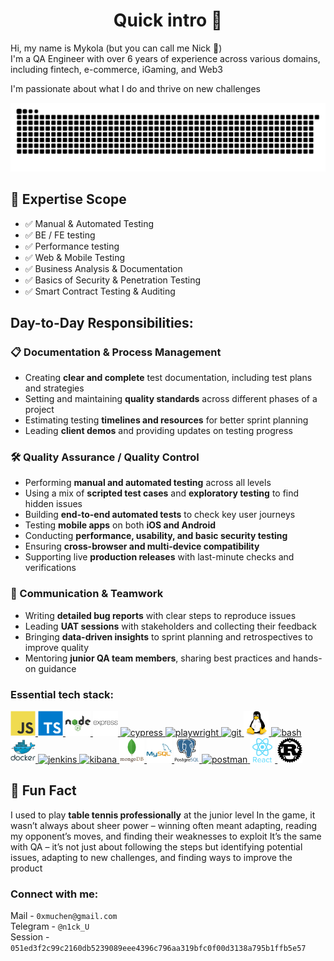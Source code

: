 <h1 align="center"> Quick intro 👋 </h1>
<p align="left">
Hi, my name is Mykola (but you can call me Nick 🙂) <br>
I'm a QA Engineer with over 6 years of experience across various domains, including fintech, e-commerce, iGaming, and Web3 <br> 

I'm passionate about what I do and thrive on new challenges <br>
</p>

![Snake animation](https://raw.githubusercontent.com/0xmuchen/0xmuchen/gh-pages/github-contribution-grid-snake-dark.svg)


<h2>🎯 Expertise Scope</h2>
<ul>
  <li> ✅ Manual & Automated Testing</li>
  <li> ✅ BE / FE testing </li>
  <li> ✅ Performance testing </li>
  <li> ✅ Web & Mobile Testing</li>
  <li> ✅ Business Analysis & Documentation</li>
  <li> ✅ Basics of Security & Penetration Testing</li>
  <li> ✅ Smart Contract Testing & Auditing</li>
</ul>


<h2> Day-to-Day Responsibilities:</h2>

### 📋 Documentation & Process Management  
- Creating **clear and complete** test documentation, including test plans and strategies  
- Setting and maintaining **quality standards** across different phases of a project  
- Estimating testing **timelines and resources** for better sprint planning  
- Leading **client demos** and providing updates on testing progress  

### 🛠 Quality Assurance / Quality Control
- Performing **manual and automated testing** across all levels  
- Using a mix of **scripted test cases** and **exploratory testing** to find hidden issues  
- Building **end-to-end automated tests** to check key user journeys  
- Testing **mobile apps** on both **iOS and Android**  
- Conducting **performance, usability, and basic security testing**  
- Ensuring **cross-browser and multi-device compatibility**  
- Supporting live **production releases** with last-minute checks and verifications  

### 🔄 Communication & Teamwork  
- Writing **detailed bug reports** with clear steps to reproduce issues  
- Leading **UAT sessions** with stakeholders and collecting their feedback  
- Bringing **data-driven insights** to sprint planning and retrospectives to improve quality  
- Mentoring **junior QA team members**, sharing best practices and hands-on guidance  


<h3 align="left">Essential tech stack:</h3>

<a href="https://developer.mozilla.org/en-US/docs/Web/JavaScript" target="_blank" rel="noreferrer"> <img src="https://raw.githubusercontent.com/devicons/devicon/master/icons/javascript/javascript-original.svg" alt="javascript" width="40" height="40"/> </a> 
<a href="https://www.typescriptlang.org/" target="_blank" rel="noreferrer"> <img src="https://raw.githubusercontent.com/devicons/devicon/master/icons/typescript/typescript-original.svg" alt="typescript" width="40" height="40"/> </a> 
<a href="https://nodejs.org" target="_blank" rel="noreferrer"> <img src="https://raw.githubusercontent.com/devicons/devicon/master/icons/nodejs/nodejs-original-wordmark.svg" alt="nodejs" width="40" height="40"/> </a> 
<a href="https://expressjs.com" target="_blank" rel="noreferrer"> <img src="https://raw.githubusercontent.com/devicons/devicon/master/icons/express/express-original-wordmark.svg" alt="express" width="40" height="40"/> </a> 
<a href="https://www.cypress.io" target="_blank" rel="noreferrer"> <img src="https://raw.githubusercontent.com/simple-icons/simple-icons/6e46ec1fc23b60c8fd0d2f2ff46db82e16dbd75f/icons/cypress.svg" alt="cypress" width="40" height="40"/> </a> 
<a href="https://playwright.dev/" target="_blank" rel="noreferrer"> <img src="https://playwright.dev/img/playwright-logo.svg" alt="playwright" width="40" height="40"/> </a> 
<a href="https://git-scm.com/" target="_blank" rel="noreferrer"> <img src="https://www.vectorlogo.zone/logos/git-scm/git-scm-icon.svg" alt="git" width="40" height="40"/> </a> 
<a href="https://www.linux.org/" target="_blank" rel="noreferrer"> <img src="https://raw.githubusercontent.com/devicons/devicon/master/icons/linux/linux-original.svg" alt="linux" width="40" height="40"/> </a> 
<a align="left"> <a href="https://www.gnu.org/software/bash/" target="_blank" rel="noreferrer"> <img src="https://www.vectorlogo.zone/logos/gnu_bash/gnu_bash-icon.svg" alt="bash" width="40" height="40"/> </a> 
<a href="https://www.docker.com/" target="_blank" rel="noreferrer"> <img src="https://raw.githubusercontent.com/devicons/devicon/master/icons/docker/docker-original-wordmark.svg" alt="docker" width="40" height="40"/> </a> 
<a href="https://www.jenkins.io" target="_blank" rel="noreferrer"> <img src="https://www.vectorlogo.zone/logos/jenkins/jenkins-icon.svg" alt="jenkins" width="40" height="40"/> </a> 
<a href="https://www.elastic.co/kibana" target="_blank" rel="noreferrer"> <img src="https://www.vectorlogo.zone/logos/elasticco_kibana/elasticco_kibana-icon.svg" alt="kibana" width="40" height="40"/> </a> 
<a href="https://www.mongodb.com/" target="_blank" rel="noreferrer"> <img src="https://raw.githubusercontent.com/devicons/devicon/master/icons/mongodb/mongodb-original-wordmark.svg" alt="mongodb" width="40" height="40"/> </a> 
<a href="https://www.mysql.com/" target="_blank" rel="noreferrer"> <img src="https://raw.githubusercontent.com/devicons/devicon/master/icons/mysql/mysql-original-wordmark.svg" alt="mysql" width="40" height="40"/> </a> 
<a href="https://www.postgresql.org" target="_blank" rel="noreferrer"> <img src="https://raw.githubusercontent.com/devicons/devicon/master/icons/postgresql/postgresql-original-wordmark.svg" alt="postgresql" width="40" height="40"/> </a> 
<a href="https://postman.com" target="_blank" rel="noreferrer"> <img src="https://www.vectorlogo.zone/logos/getpostman/getpostman-icon.svg" alt="postman" width="40" height="40"/> </a>
<a href="https://reactjs.org/" target="_blank" rel="noreferrer"> <img src="https://raw.githubusercontent.com/devicons/devicon/master/icons/react/react-original-wordmark.svg" alt="react" width="40" height="40"/> </a> 
<a href="https://www.rust-lang.org" target="_blank" rel="noreferrer"> <img src="https://raw.githubusercontent.com/devicons/devicon/master/icons/rust/rust-original.svg" alt="rust" width="40" height="40"/> </a> 
<br>

<h2>🏓 Fun Fact</h2>
<p>
  I used to play <strong>table tennis professionally</strong> at the junior level  
  In the game, it wasn’t always about sheer power – winning often meant adapting, reading my opponent’s moves, and finding their weaknesses to exploit  
  It’s the same with QA – it’s not just about following the steps but identifying potential issues, adapting to new challenges, and finding ways to improve the product
</p>

<h3 align="left">Connect with me:</h3>
<p align="left">
  Mail - <code>0xmuchen@gmail.com</code> <br>
  Telegram - <code>@n1ck_U</code> <br>
  Session - <code>051ed3f2c99c2160db5239089eee4396c796aa319bfc0f00d3138a795b1ffb5e57</code>
</p>


<!--
**0xmuchen/0xmuchen** is a ✨ _special_ ✨ repository because its `README.md` (this file) appears on your GitHub profile.

Here are some ideas to get you started:

- 🔭 I’m currently working on ...
- 🌱 I’m currently learning ...
- 👯 I’m looking to collaborate on ...
- 🤔 I’m looking for help with ...
- 💬 Ask me about ...
- 📫 How to reach me: ...
- 😄 Pronouns: ...
- ⚡ Fun fact: ...
-->

